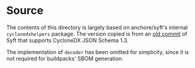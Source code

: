 # Source
The contents of this directory is largely based on anchore/syft's
internal `cyclonedxhelpers` package. The version copied is from an [old
commit](https://github.com/anchore/syft/blob/a86dd3704efdb19aea22774eb7e099d4e85d41e4/internal/formats/common/cyclonedxhelpers)
of Syft that supports CycloneDX JSON Schema 1.3.

The implementation of `decoder` has been omitted for
simplicity, since it is not required for buildpacks' SBOM generation.

